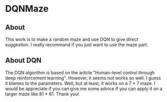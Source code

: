 # DQNMaze
## About
This work is to make a random maze and use DQN to give direct suggestion. 
I really recommand if you just want to use the maze part. 
## About DQN
The DQN algorithm is based on the aritcle "Human-level control through deep reinforcement learning". However, it seems not works so well. I guess it blames to the parameters. Well, but at least, it works on a 7 * 7 maze. I would be appreciate if you can give me some advice if you can apply it on a larger maze like 81 * 61. Thank you! 
